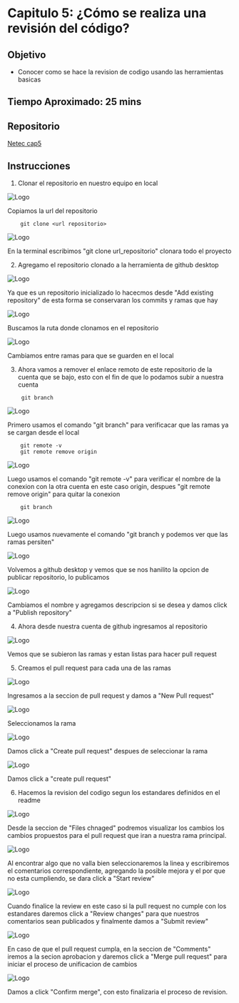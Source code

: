 
# Capitulo 5: ¿Cómo se realiza una revisión del código?

## Objetivo

* Conocer como se hace la revision de codigo usando las herramientas basicas

## Tiempo Aproximado: 25 mins

## Repositorio

[Netec cap5](https://github.com/mfperdomo09/netec-cap5.git)   

## Instrucciones

1. Clonar el repositorio en nuestro equipo en local

![Logo](../images/cap5/21.png)

Copiamos la url del repositorio

        git clone <url repositorio>

![Logo](../images/cap5/1.png)

En la terminal escribimos "git clone url_repositorio" clonara todo el proyecto

2. Agregamo el repositorio clonado a la herramienta de github desktop

![Logo](../images/cap5/2.png)

Ya que es un repositorio inicializado lo hacecmos desde "Add existing repository" de esta forma se conservaran los commits y ramas que hay

![Logo](../images/cap5/3.png)

Buscamos la ruta donde clonamos en el repositorio

![Logo](../images/cap5/4.png)

Cambiamos entre ramas para que se guarden en el local

3. Ahora vamos a remover el enlace remoto de este repositorio de la cuenta que se bajo, esto con el fin de que lo podamos subir a nuestra cuenta

        git branch

![Logo](../images/cap5/5.png)

Primero usamos el comando "git branch" para verificacar que las ramas ya se cargan desde el local

        git remote -v
        git remote remove origin

![Logo](../images/cap5/6.png)

Luego usamos el comando "git remote -v" para verificar el nombre de la conexion con la otra cuenta en este caso origin, despues "git remote remove origin" para quitar la conexion

        git branch

![Logo](../images/cap5/7.png)

Luego usamos nuevamente el comando "git branch y podemos ver que las ramas persiten"

![Logo](../images/cap5/8.png)

Volvemos a github desktop y vemos que se nos hanilito la opcion de publicar repositorio, lo publicamos

![Logo](../images/cap5/9.png)

Cambiamos el nombre y agregamos descripcion si se desea y damos click a "Publish repository"

4.  Ahora desde nuestra cuenta de github ingresamos al repositorio

![Logo](../images/cap5/10.png)

Vemos que se subieron las ramas y estan listas para hacer pull request

5.  Creamos el pull request para cada una de las ramas

![Logo](../images/cap5/11.png)

Ingresamos a la seccion de pull request y damos a "New Pull request"

![Logo](../images/cap5/12.png)

Seleccionamos la rama

![Logo](../images/cap5/13.png)

Damos click a "Create pull request" despues de seleccionar la rama

![Logo](../images/cap5/14.png)

Damos click a "create pull request"


6. Hacemos la revision del codigo segun los estandares definidos en el readme

![Logo](../images/cap5/15.png)

Desde la seccion de "Files chnaged" podremos visualizar los cambios los cambios propuestos para el pull request que iran a nuestra rama principal.

![Logo](../images/cap5/16.png)

Al encontrar algo que no valla bien seleccionaremos la linea y escribiremos el comentarios correspondiente, agregando la posible mejora y el por que no esta cumpliendo, se dara click a "Start review"

![Logo](../images/cap5/17.png)

Cuando finalice la review en este caso si la pull request no cumple con los estandares daremos click a "Review changes" para que nuestros comentarios sean publicados y finalmente damos a "Submit review"

![Logo](../images/cap5/18.png)

En caso de que el pull request cumpla, en la seccion de "Comments" iremos a la secion aprobacion y daremos click a "Merge pull request" para iniciar el proceso de unificacion de cambios

![Logo](../images/cap5/19.png)

Damos a click "Confirm merge", con esto finalizaria el proceso de revision.



